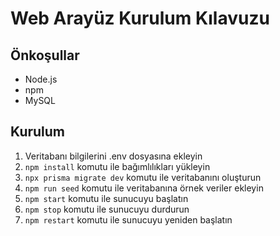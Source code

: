 # Web Arayüz Kurulum Kılavuzu

## Önkoşullar
- Node.js
- npm
- MySQL

## Kurulum
1. Veritabanı bilgilerini .env dosyasına ekleyin
2. `npm install` komutu ile bağımlılıkları yükleyin
3. `npx prisma migrate dev` komutu ile veritabanını oluşturun
4. `npm run seed` komutu ile veritabanına örnek veriler ekleyin
5. `npm start` komutu ile sunucuyu başlatın
6. `npm stop` komutu ile sunucuyu durdurun
7. `npm restart` komutu ile sunucuyu yeniden başlatın